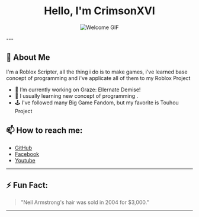 <div align="center">
  
# Hello, I'm CrimsonXVI

![Welcome GIF](https://media.giphy.com/media/hvRJCLFzcasrR4ia7z/giphy.gif)

</div>
---

## 🚀 About Me

I'm a Roblox Scripter, all the thing i do is to make games, i've learned base concept of programming and i've applicate all of them to my Roblox Project
- 🔭 I’m currently working on Graze: Ellernate Demise!
- 🌱 I usually learning new concept of programming .
- 🕹️ I've followed many Big Game Fandom, but my favorite is Touhou Project

## 📫 How to reach me:
- [GitHub](https://github.com/CrimsonXVI)
- [Facebook](https://www.facebook.com/denpivet.re)
- [Youtube](https://www.youtube.com/@RealCrimsonXVI)

---

## ⚡ Fun Fact:
> "Neil Armstrong's hair was sold in 2004 for $3,000."

---
